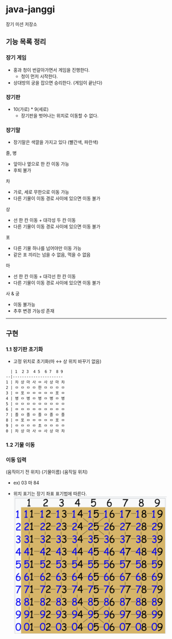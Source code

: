 # java-janggi

장기 미션 저장소

## 기능 목록 정리
### 장기 게임

- 홍과 청이 번갈아가면서 게임을 진행한다.
    - 청이 먼저 시작한다.
- 상대방의 궁을 잡으면 승리한다. (게임이 끝난다)

### 장기판
- 10(가로) * 9(세로)
  - 장기판을 벗어나는 위치로 이동할 수 없다.

### 장기말

- 장기말은 색깔을 가지고 있다 (빨간색, 파란색)

졸, 병

- 앞이나 옆으로 한 칸 이동 가능
- 후퇴 불가

차

- 가로, 세로 무한으로 이동 가능
- 다른 기물이 이동 경로 사이에 있으면 이동 불가

상

- 선 한 칸 이동 + 대각성 두 칸 이동
- 다른 기물이 이동 경로 사이에 있으면 이동 불가

포

- 다른 기물 하나를 넘어야만 이동 가능
- 같은 포 끼리는 넘을 수 없음, 먹을 수 없음

마

- 선 한 칸 이동 + 대각선 한 칸 이동
- 다른 기물이 이동 경로 사이에 있으면 이동 불가

사 & 궁

- 이동 불가능
- 추후 변경 가능성 존재
---

## 구현
### 1.1 장기판 초기화

- 고정 위치로 초기화(마 ↔ 상 위치 바꾸기 없음)

```
  | 1  2 3  4 5  6 7  8 9
--|----------------------
1 | 차 상 마 사 ㅁ 사 상 마 차
2 | ㅁ ㅁ ㅁ ㅁ 한 ㅁ ㅁ ㅁ ㅁ
3 | ㅁ 포 ㅁ ㅁ ㅁ ㅁ ㅁ 포 ㅁ
4 | 병 ㅁ 병 ㅁ 병 ㅁ 병 ㅁ 병
5 | ㅁ ㅁ ㅁ ㅁ ㅁ ㅁ ㅁ ㅁ ㅁ
6 | ㅁ ㅁ ㅁ ㅁ ㅁ ㅁ ㅁ ㅁ ㅁ
7 | 졸 ㅁ 졸 ㅁ 졸 ㅁ 졸 ㅁ 졸
8 | ㅁ 포 ㅁ ㅁ ㅁ ㅁ ㅁ 포 ㅁ
9 | ㅁ ㅁ ㅁ ㅁ 초 ㅁ ㅁ ㅁ ㅁ
0 | 차 상 마 사 ㅁ 사 상 마 차
```

### 1.2 기물 이동

### 이동 입력

(움직이기 전 위치) (기물이름) (움직일 위치)
- ex) 03 마 84

- 위치 표기는 장기 좌표 표기법에 따른다.
![janngiBoardPosition.jpg](janngiBoardPosition.jpg)
